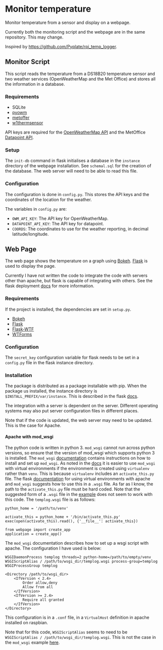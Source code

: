 # Monitor temperature #

Monitor temperature from a sensor and display on a webpage.

Currently both the monitoring script and the webpage are in the same repository. This may change.

Inspired by https://github.com/Pyplate/rpi_temp_logger.

## Monitor Script ##

This script reads the temperature from a DS18B20 temperature sensor and two weather services (OpenWeatherMap and the Met Office) and stores all the information in a database.

### Requirements ###

+ SQLite
+ [pyowm](https://github.com/csparpa/pyowm)
+ [metoffer](https://github.com/sludgedesk/metoffer)
+ [w1thermsensor](https://github.com/timofurrer/w1thermsensor)

API keys are required for the [OpenWeatherMap API](https://openweathermap.org/api) and the MetOffice [Datapoint API](https://www.metoffice.gov.uk/datapoint).

### Setup ###

The `init-db` command in flask initialises a database in the `instance` directory of the webpage installation. See `schemal.sql` for the creation of the database. The web server will need to be able to read this file.

### Configuration ###

The configuration is done in `config.py`. This stores the API keys and the coordinates of the location for the weather.

The variables in `config.py` are:

+ `OWM_API_KEY`: The API key for OpenWeatherMap.
+ `DATAPOINT_API_KEY`: The API key for datapoint.
+ `COORDS`: The coordinates to use for the weather reporting, in decimal latitude/longitude.


## Web Page ## 

The web page shows the temperature on a graph using [Bokeh](https://bokeh.pydata.org/en/latest/). [Flask](http://flask.pocoo.org/) is used to display the page.

Currently I have not written the code to integrate the code with servers other than apache, but flask is capable of integrating with others. See the flask deployment [docs](http://flask.pocoo.org/docs/1.0/deploying/) for more information.

### Requirements ###

If the project is installed, the dependencies are set in `setup.py`.

+ [Bokeh](https://bokeh.pydata.org/en/latest/)
+ [Flask](http://flask.pocoo.org/)
+ [Flask-WTF](https://flask-wtf.readthedocs.io/en/stable/)
+ [WTForms](https://wtforms.readthedocs.io/en/stable/)

### Configuration ###

The `secret_key` configuration variable for flask needs to be set in a `config.py` file in the flask instance directory.

### Installation ###

The package is distributed as a package installable with pip. When the package us installed, the instance directory is `$INSTALL_PREFIX/var/instance`. This is described in the flask [docs](http://flask.pocoo.org/docs/1.0/config/).

The integration with a server is dependent on the server. Different operating systems may also put server configuration files in different places.

Note that if the code is updated, the web server may need to be updated. This is the case for Apache.

#### Apache with mod_wsgi ####

The python code is written in python 3. `mod_wsgi` cannot run across python versions, so ensure that the version of mod_wsgi which supports python 3 is installed. The `mod_wsgi` [documentation](https://modwsgi.readthedocs.io/en/develop/) contains instructions on how to install and set up `mod_wsgi`. As noted in the [docs](https://modwsgi.readthedocs.io/en/develop/user-guides/virtual-environments.html) it is easier to use `mod_wsgi` with virtual environments if the environment is created using `virtualenv` rather than `venv`. This is because `virtualenv` includes an `activate_this.py` file. The flask [documentation](http://flask.pocoo.org/docs/1.0/deploying/mod_wsgi/#working-with-virtual-environments) for using virtual environments with apache and `mod_wsgi` suggests how to use this in a `.wsgi` file. As far as I know, the path to the `activate_this.py` file must be hard coded. Note that the suggested form of a `.wsgi` file in the [example](https://modwsgi.readthedocs.io/en/develop/user-guides/quick-configuration-guide.html) does not seem to work with this code. The `templog.wsgi` file is as follows:

```
python_home = '/path/to/venv'

activate_this = python_home + '/bin/activate_this.py'
exec(open(activate_this).read(), {'__file__': activate_this})

from webpage import create_app
application = create_app()
```

The `mod_wsgi` documentation describes how to set up a wsgi script with apache. The configuration I have used is below:
```
WSGIDaemonProcess templog threads=2 python-home=/path/to/empty/venv
WSGIScriptAlias / /path/to/wsgi_dir/templog.wsgi process-group=templog
WSGIProcessGroup templog

<Directory /path/to/wsgi_dir>
    <IfVersion < 2.4>
        Order allow,deny
        Allow from all
    </IfVersion>
    <IfVersion >= 2.4>
        Require all granted
    </IfVersion>
</Directory>
```

This configuration is in a `.conf` file, in a `VirtualHost` definition in apache installed on raspbian.

Note that for this code, `WSGIScriptAlias` seems to need to be `WSGIScriptAlias / /path/to/wsgi_dir/templog.wsgi`. This is not the case in the `mod_wsgi` example [here](https://modwsgi.readthedocs.io/en/develop/user-guides/quick-configuration-guide.html).
